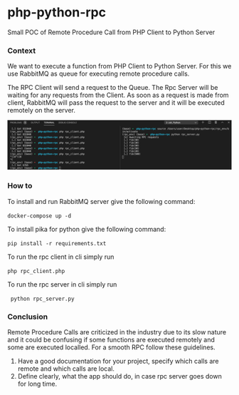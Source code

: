 # php-python-rpc
Small POC of Remote Procedure Call from PHP Client to Python Server

### Context
We want to execute a function from PHP Client to Python Server. For this we use RabbitMQ as queue for executing remote procedure calls.

The RPC Client will send a request to the Queue. The Rpc Server will be waiting for any requests from the Client.
As soon as a request is made from client, RabbitMQ will pass the request to the server and it will be executed remotely on the server.

<img src="./demo.png" />

### How to

To install and run RabbitMQ server give the following command:

```docker-compose up -d```

To install pika for python give the following command:

```pip install -r requirements.txt```

To run the rpc client in cli simply run

```php rpc_client.php```

To run the rpc server in cli simply run

``` python rpc_server.py```

### Conclusion
Remote Procedure Calls are criticized in the industry due to its slow nature and it could be confusing if some functions are executed
remotely and some are executed localled. For a smooth RPC follow these guidelines.

1. Have a good documentation for your project, specify which calls are remote and which calls are local.
2. Define clearly, what the app should do, in case rpc server goes down for long time.
